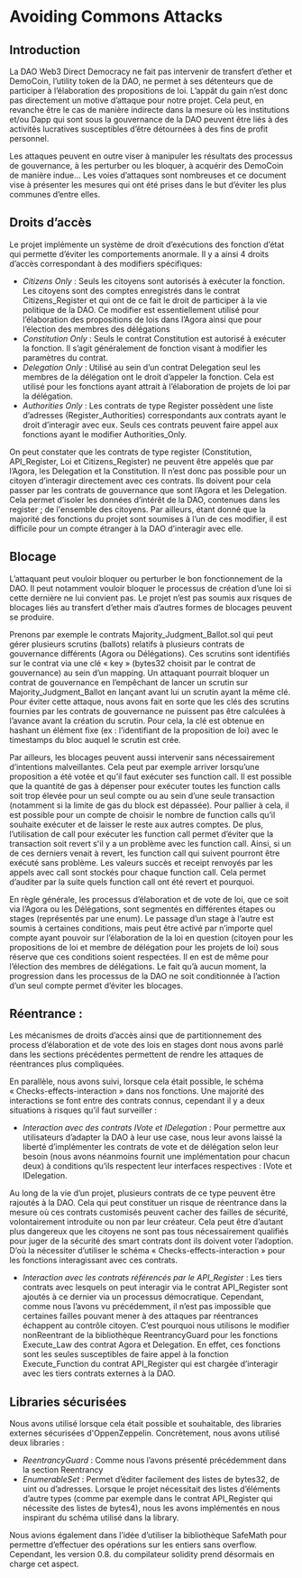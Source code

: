 # Avoiding Commons Attacks 

## Introduction

La DAO Web3 Direct Democracy ne fait pas intervenir de transfert d’ether et DemoCoin, l’utility token de la DAO, ne permet à ses détenteurs que de participer à l’élaboration des propositions de loi. L’appât du gain n’est donc pas directement un motive d’attaque pour notre projet. Cela peut, en revanche être le cas de manière indirecte dans la mesure où les institutions et/ou Dapp qui sont sous la gouvernance de la DAO peuvent être liés à des activités lucratives susceptibles d’être détournées à des fins de profit personnel.  

Les attaques peuvent en outre viser à manipuler les résultats des processus de gouvernance, à les perturber ou les bloquer, à acquérir des DemoCoin de manière indue...
Les voies d’attaques sont nombreuses et ce document vise à présenter les mesures qui ont été prises dans le but d’éviter les plus communes d’entre elles.

## Droits d’accès 

Le projet implémente un système de droit d’exécutions des fonction d’état qui permette d’éviter les comportements anormale. Il y a ainsi 4 droits d’accès correspondant à des modifiers spécifiques:

 * _Citizens Only_ : Seuls les citoyens sont autorisés à exécuter la fonction. Les citoyens sont des comptes enregistrés dans le contrat Citizens_Register et qui ont de ce fait le droit de participer à la vie politique de la DAO. Ce modifier est essentiellement utilisé pour l’élaboration des propositions de lois dans l’Agora ainsi que pour l’élection des membres des délégations
 * _Constitution Only_ : Seuls le contrat Constitution est autorisé à exécuter la fonction. Il s’agit généralement de fonction visant à modifier les paramètres du contrat.
 * _Delegation Only_ : Utilisé au sein d’un contrat Delegation seul les membres de la délégation ont le droit d’appeler la fonction. Cela est utilisé pour les fonctions ayant attrait à l’élaboration de projets de loi par la délégation.
 * _Authorities Only_ : Les contrats de type Register possèdent une liste d’adresses (Register_Authorities) correspondants aux contrats ayant le droit d’interagir avec eux. Seuls ces contrats peuvent faire appel aux fonctions ayant le modifier Authorities_Only. 


On peut constater que les contrats de type register (Constitution, API_Register, Loi et Citizens_Register) ne peuvent être appelés que par l’Agora, les Delegation et la Constitution. Il n’est donc pas possible pour un citoyen d’interagir directement avec ces contrats. Ils doivent pour cela passer par les contrats de gouvernance que sont l’Agora et les Delegation. Cela permet d’isoler les données d’intérêt de la DAO, contenues dans les register ; de l'ensemble des citoyens. 
Par ailleurs, étant donné que la majorité des fonctions du projet sont soumises à l’un de ces modifier, il est difficile pour un compte étranger à la DAO d’interagir avec elle. 

## Blocage

L’attaquant peut vouloir bloquer ou perturber le bon fonctionnement de la DAO. Il peut notamment vouloir bloquer le processus de création d’une loi si cette dernière ne lui convient pas. 
Le projet n’est pas soumis aux risques de blocages liés au transfert d’ether mais d’autres formes de blocages peuvent se produire.

Prenons par exemple le contrats Majority_Judgment_Ballot.sol qui peut gérer plusieurs scrutins (ballots) relatifs à plusieurs contrats de gouvernance différents (Agora ou Délégations). Ces scrutins sont identifiés sur le contrat via une clé « key » (bytes32 choisit par le contrat de gouvernance) au sein d’un mapping. Un attaquant pourrait bloquer un contrat de gouvernance en l’empêchant de lancer un scrutin sur Majority_Judgment_Ballot en lançant avant lui un scrutin ayant la même clé. Pour éviter cette attaque, nous avons fait en sorte que les clés des scrutins fournies par les contrats de gouvernance ne puissent pas être calculées à l’avance avant la création du scrutin. Pour cela, la clé est obtenue en hashant un élément fixe (ex : l’identifiant de la proposition de loi) avec le timestamps du bloc auquel le scrutin est crée. 


Par ailleurs, les blocages peuvent aussi intervenir sans nécessairement d’intentions malveillantes. Cela peut par exemple arriver lorsqu’une proposition a été votée et qu’il faut exécuter ses function call. Il est possible que la quantité de gas à dépenser pour exécuter toutes les function calls soit trop élevée pour un seul compte ou au sein d’une seule transaction (notamment si la limite de gas du block est dépassée). Pour pallier à cela, il est possible pour un compte de choisir le nombre de function calls qu’il souhaite exécuter et de laisser le reste aux autres comptes. De plus, l’utilisation de call pour exécuter les function call permet d’éviter que la transaction soit revert s'il y a un problème avec les function call. Ainsi, si un de ces derniers venait à revert, les function call qui suivent pourront être exécuté sans problème. Les valeurs succès et receipt renvoyés par les appels avec call sont stockés pour chaque function call. Cela permet d’auditer par la suite quels function call ont été revert et pourquoi. 


En règle générale, les processus d’élaboration et de vote de loi, que ce soit via l’Agora ou les Délégations, sont segmentés en différentes étapes ou stages (représentés par une enum). Le passage d’un stage à l’autre est soumis à certaines conditions, mais peut être activé par n’importe quel compte ayant pouvoir sur l’élaboration de la loi en question (citoyen pour les propositions de loi et membre de délégation pour les projets de loi) sous réserve que ces conditions soient respectées. Il en est de même pour l’élection des membres de délégations. Le fait qu’à aucun moment, la progression dans les processus de la DAO ne soit conditionnée à l’action d’un seul compte permet d’éviter les blocages.


## Réentrance :
Les mécanismes de droits d’accès ainsi que de partitionnement des process d’élaboration et de vote des lois en stages dont nous avons parlé dans les sections précédentes permettent de rendre les attaques de réentrances plus compliquées. 

En parallèle, nous avons suivi, lorsque cela était possible, le schéma « Checks-effects-interaction » dans nos fonctions. Une majorité des interactions se font entre des contrats connus, cependant il y a deux situations à risques qu’il faut surveiller :


 * _Interaction avec des contrats IVote et IDelegation_ : Pour permettre aux utilisateurs d’adapter la DAO à leur use case, nous leur avons laissé la liberté d’implémenter les contrats de vote et de délégation selon leur besoin (nous avons néanmoins fournit une implémentation pour chacun deux) à conditions qu’ils respectent leur interfaces respectives : IVote et IDelegation. 

Au long de la vie d’un projet, plusieurs contrats de ce type peuvent être rajoutés à la DAO. Cela qui peut constituer un risque de réentrance dans la mesure où ces contrats customisés peuvent cacher des failles de sécurité, volontairement introduite ou non par leur créateur. Cela peut être d’autant plus dangereux que les citoyens ne sont pas tous nécessairement qualifiés pour juger de la sécurité des smart contrats dont ils doivent voter l’adoption. D’où la nécessiter d’utiliser le schéma « Checks-effects-interaction » pour les fonctions interagissant avec ces contrats.

 * _Interaction avec les contrats référencés par le API_Register_ : Les tiers contrats avec lesquels on peut interagir via le contrat API_Register sont ajoutés à ce dernier via un processus démocratique. Cependant, comme nous l’avons vu précédemment, il n’est pas impossible que certaines failles pouvant mener à des attaques par réentrances échappent au contrôle citoyen. C’est pourquoi nous utilisons le modifier nonReentrant de la bibliothèque ReentrancyGuard pour les fonctions Execute_Law des contrat Agora et Delegation. En effet, ces fonctions sont les seules susceptibles de faire appel à la fonction Execute_Function du contrat API_Register qui est chargée d’interagir avec les tiers contrats externes à la DAO.  


## Libraries sécurisées

Nous avons utilisé lorsque cela était possible et souhaitable, des libraries externes sécurisées d'OppenZeppelin. Concrètement, nous avons utilisé deux libraries :

 * _ReentrancyGuard_ : Comme nous l’avons présenté précédemment dans la section Reentrancy
 * _EnumerableSet_ : Permet d’éditer facilement des listes de bytes32, de uint ou d’adresses. Lorsque le projet nécessitait des listes d’éléments d’autre types (comme par exemple dans le contrat API_Register qui nécessite des listes de bytes4), nous les avons implémentés en nous inspirant du schéma utilisé dans la library.

Nous avions également dans l’idée d’utiliser la bibliothèque SafeMath pour permettre d’effectuer des opérations sur les entiers sans overflow. Cependant, les version 0.8. du compilateur solidity prend désormais en charge cet aspect. 



